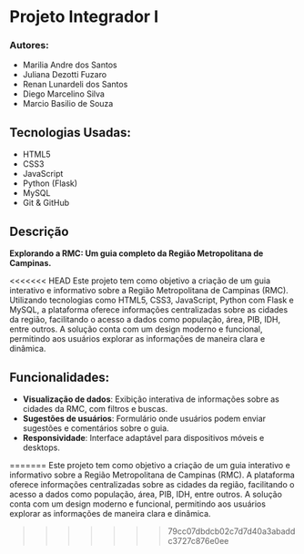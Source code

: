 # Projeto Integrador I

### Autores:
- Marilia Andre dos Santos
- Juliana Dezotti Fuzaro
- Renan Lunardeli dos Santos
- Diego Marcelino Silva
- Marcio Basilio de Souza

## Tecnologias Usadas:
- HTML5
- CSS3
- JavaScript
- Python (Flask)
- MySQL
- Git & GitHub

## Descrição
**Explorando a RMC: Um guia completo da Região Metropolitana de Campinas.**

<<<<<<< HEAD
Este projeto tem como objetivo a criação de um guia interativo e informativo sobre a Região Metropolitana de Campinas (RMC). Utilizando tecnologias como HTML5, CSS3, JavaScript, Python com Flask e MySQL, a plataforma oferece informações centralizadas sobre as cidades da região, facilitando o acesso a dados como população, área, PIB, IDH, entre outros. A solução conta com um design moderno e funcional, permitindo aos usuários explorar as informações de maneira clara e dinâmica.

## Funcionalidades:
- **Visualização de dados**: Exibição interativa de informações sobre as cidades da RMC, com filtros e buscas.
- **Sugestões de usuários**: Formulário onde usuários podem enviar sugestões e comentários sobre o guia.
- **Responsividade**: Interface adaptável para dispositivos móveis e desktops.


=======
Este projeto tem como objetivo a criação de um guia interativo e informativo sobre a Região Metropolitana de Campinas (RMC).
A plataforma oferece informações centralizadas sobre as cidades da região, facilitando o acesso a dados como população, área, PIB, IDH, entre outros.
A solução conta com um design moderno e funcional, permitindo aos usuários explorar as informações de maneira clara e dinâmica.

>>>>>>> 79cc07dbdcb02c7d7d40a3abaddc3727c876e0ee
